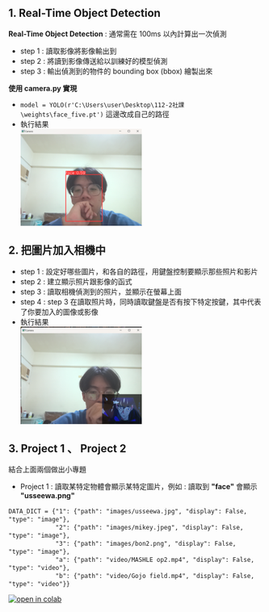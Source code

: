 ## 1. Real-Time Object Detection
**Real-Time Object Detection** : 通常需在 100ms 以內計算出一次偵測  
* step 1 : 讀取影像將影像輸出到  
* step 2 : 將讀到影像傳送給以訓練好的模型偵測
* step 3 : 輸出偵測到的物件的 bounding box (bbox) 繪製出來

**使用 camera.py 實現**  
* ```model = YOLO(r'C:\Users\user\Desktop\112-2社課\weights\face_five.pt')``` 這邊改成自己的路徑
* 執行結果  
  <img src="show_results/camera.png" alt="執行結果" width="50%">  

## 2. 把圖片加入相機中
* step 1 : 設定好哪些圖片，和各自的路徑，用鍵盤控制要顯示那些照片和影片
* step 2 : 建立顯示照片跟影像的函式
* step 3 : 讀取相機偵測到的照片，並顯示在螢幕上面
* step 4 : step 3 在讀取照片時，同時讀取鍵盤是否有按下特定按鍵，其中代表了你要加入的圖像或影像
* 執行結果  
  <img src="show_results/img_video_in_camera.png" alt="執行結果" width="50%">
## 3. Project 1 、 Project 2
結合上面兩個做出小專題
* Project 1 : 讀取某特定物體會顯示某特定圖片，例如 : 讀取到 **"face"** 會顯示 **"usseewa.png"**
```
DATA_DICT = {"1": {"path": "images/usseewa.jpg", "display": False, "type": "image"},
             "2": {"path": "images/mikey.jpeg", "display": False, "type": "image"},
             "3": {"path": "images/bon2.png", "display": False, "type": "image"},
             "a": {"path": "video/MASHLE op2.mp4", "display": False, "type": "video"},
             "b": {"path": "video/Gojo field.mp4", "display": False, "type": "video"}}
```
[![open in colab](https://colab.research.google.com/assets/colab-badge.svg)](https://drive.google.com/file/d/15u6zdQotiOYI7t90LqCZCnFxp5YsJ9ty/view?usp=sharing)
